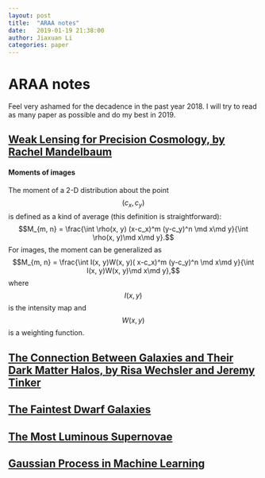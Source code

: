 ```yaml
---
layout: post
title:  "ARAA notes"
date:   2019-01-19 21:38:00
author: Jiaxuan Li
categories: paper
---
```

# ARAA notes
Feel very ashamed for the decadence in the past year 2018. I will try to read as many paper as possible and do my best in 2019.

## [Weak Lensing for Precision Cosmology, by Rachel Mandelbaum](https://www.annualreviews.org/doi/abs/10.1146/annurev-astro-081817-051928)
#### Moments of images
The moment of a 2-D distribution about the point $$(c_x, c_y)$$ is defined as a kind of average (this definition is straightforward):
$$M_{m, n} = \frac{\int \rho(x, y) (x-c_x)^m (y-c_y)^n \md x\md y}{\int \rho(x, y)\md x\md y}.$$
For images, the moment can be generalized as
$$M_{m, n} = \frac{\int I(x, y)W(x, y)( x-c_x)^m (y-c_y)^n \md x\md y}{\int I(x, y)W(x, y)\md x\md y},$$
where $$I(x, y)$$ is the intensity map and $$W(x, y)$$ is a weighting function.




## [The Connection Between Galaxies and Their Dark Matter Halos, by Risa Wechsler and Jeremy Tinker](https://www.annualreviews.org/doi/abs/10.1146/annurev-astro-081817-051756)

## [The Faintest Dwarf Galaxies](https://arxiv.org/abs/1901.05465)

## [The Most Luminous Supernovae](https://arxiv.org/abs/1812.01428v1)

## [Gaussian Process in Machine Learning](http://www.gaussianprocess.org/gpml/chapters/RW.pdf)
